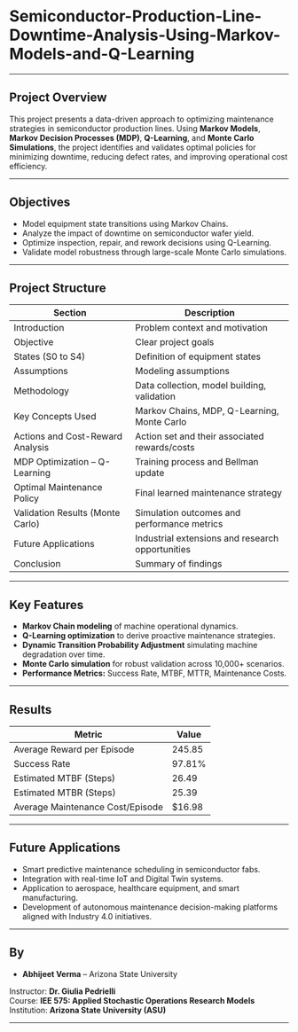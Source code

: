 # Semiconductor-Production-Line-Downtime-Analysis-Using-Markov-Models-and-Q-Learning
---

## Project Overview

This project presents a data-driven approach to optimizing maintenance strategies in semiconductor production lines. Using **Markov Models**, **Markov Decision Processes (MDP)**, **Q-Learning**, and **Monte Carlo Simulations**, the project identifies and validates optimal policies for minimizing downtime, reducing defect rates, and improving operational cost efficiency.

---

## Objectives

- Model equipment state transitions using Markov Chains.
- Analyze the impact of downtime on semiconductor wafer yield.
- Optimize inspection, repair, and rework decisions using Q-Learning.
- Validate model robustness through large-scale Monte Carlo simulations.

---

## Project Structure

| Section                         | Description |
|----------------------------------|-------------|
| Introduction                    | Problem context and motivation |
| Objective                       | Clear project goals |
| States (S0 to S4)                | Definition of equipment states |
| Assumptions                     | Modeling assumptions |
| Methodology                     | Data collection, model building, validation |
| Key Concepts Used               | Markov Chains, MDP, Q-Learning, Monte Carlo |
| Actions and Cost-Reward Analysis | Action set and their associated rewards/costs |
| MDP Optimization – Q-Learning   | Training process and Bellman update |
| Optimal Maintenance Policy      | Final learned maintenance strategy |
| Validation Results (Monte Carlo)| Simulation outcomes and performance metrics |
| Future Applications             | Industrial extensions and research opportunities |
| Conclusion                      | Summary of findings |

---

## Key Features

- **Markov Chain modeling** of machine operational dynamics.
- **Q-Learning optimization** to derive proactive maintenance strategies.
- **Dynamic Transition Probability Adjustment** simulating machine degradation over time.
- **Monte Carlo simulation** for robust validation across 10,000+ scenarios.
- **Performance Metrics:** Success Rate, MTBF, MTTR, Maintenance Costs.

---

##  Results

| Metric                         | Value         |
|---------------------------------|---------------|
| Average Reward per Episode      |  245.85       |
| Success Rate                    |  97.81%       |
| Estimated MTBF (Steps)           |  26.49        |
| Estimated MTBR (Steps)           |  25.39        |
| Average Maintenance Cost/Episode|  $16.98       |

---

## Future Applications

- Smart predictive maintenance scheduling in semiconductor fabs.
- Integration with real-time IoT and Digital Twin systems.
- Application to aerospace, healthcare equipment, and smart manufacturing.
- Development of autonomous maintenance decision-making platforms aligned with Industry 4.0 initiatives.

---

## By

- **Abhijeet Verma** – Arizona State University  

Instructor: **Dr. Giulia Pedrielli**  
Course: **IEE 575: Applied Stochastic Operations Research Models**  
Institution: **Arizona State University (ASU)**

---


